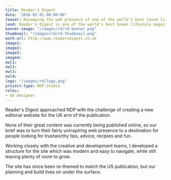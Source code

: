 ```yaml
---
title: Reader's Digest
date: '2016-01-01 00:00:00'
teaser: Revamping the web presence of one of the world's best loved lifestyle magazines
lead: Reader's Digest is one of the world's best known lifestyle magazines.
banner-image: "/images/rd/rd-banner.png"
thumbnail: "/images/rd/rd-thumbnail.png"
work-url: http://www.readersdigest.co.uk
image1: 
image2: 
image3: 
image4: 
owl1: 
owl2: 
owl3: 
owl4: 
logo: "/images/rd/logo.png"
project-type: NDP Studio
roles:
- UX designer
---
```


Reader's Digest approached NDP with the challenge of creating a new editorial website for the UK arm of the publication.

None of their great content was currently being published online, so our brief was to turn their fairly uninspiring web presence to a destination for people looking for trustworthy tips, advice, recipies and fun.

Working closely with the creative and development teams, I developed a structure for the site which was modern and easy to navigate, while still leaving plenty of room to grow.

The site has since been re-themed to match the US publication, but our planning and build lives on under the surface.